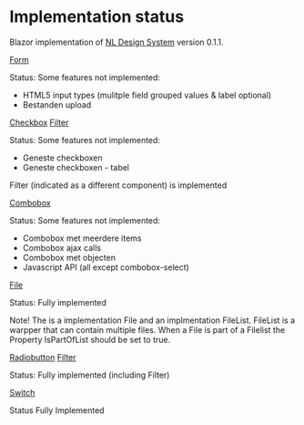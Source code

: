 # Implementation status
Blazor implementation of [NL Design System](https://nl-design-system.gitlab.io/nl-design-system/index.html) version 0.1.1. 

[Form](https://nl-design-system.gitlab.io/nl-design-system/componenten/form/index.html)

Status: Some features not implemented:
- HTML5 input types (mulitple field grouped values & label optional)
- Bestanden upload

[Checkbox](https://nl-design-system.gitlab.io/nl-design-system/componenten/checkbox/index.html)
[Filter](https://nl-design-system.gitlab.io/nl-design-system/componenten/filter/index.html)

Status: Some features not implemented:
- Geneste checkboxen
- Geneste checkboxen - tabel

Filter (indicated as a different component) is implemented

[Combobox](https://nl-design-system.gitlab.io/nl-design-system/componenten/combobox/index.html)

Status: Some features not implemented:
- Combobox met meerdere items
- Combobox ajax calls
- Combobox met objecten
- Javascript API (all except combobox-select)

[File](https://nl-design-system.gitlab.io/nl-design-system/componenten/file/index.html)

Status: Fully implemented

Note! The is a implementation File and an implmentation FileList. FileList is a warpper that can contain multiple files. When a File is part of a Filelist the Property IsPartOfList should be set to true.

[Radiobutton](https://nl-design-system.gitlab.io/nl-design-system/componenten/radio/index.html)
[Filter](https://nl-design-system.gitlab.io/nl-design-system/componenten/filter/index.html)

Status: Fully implemented (including Filter)

[Switch](https://nl-design-system.gitlab.io/nl-design-system/componenten/switch/index.html)

Status Fully Implemented